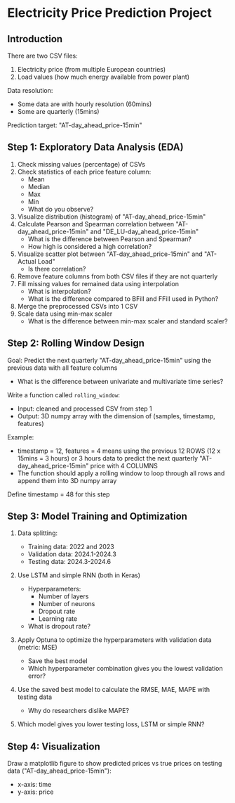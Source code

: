 # Electricity Price Prediction Project

## Introduction

There are two CSV files:
1. Electricity price (from multiple European countries)
2. Load values (how much energy available from power plant)

Data resolution:
- Some data are with hourly resolution (60mins)
- Some are quarterly (15mins)

Prediction target: "AT-day_ahead_price-15min"

## Step 1: Exploratory Data Analysis (EDA)

1. Check missing values (percentage) of CSVs
2. Check statistics of each price feature column:
   - Mean
   - Median
   - Max
   - Min
   - What do you observe?
3. Visualize distribution (histogram) of "AT-day_ahead_price-15min"
4. Calculate Pearson and Spearman correlation between "AT-day_ahead_price-15min" and "DE_LU-day_ahead_price-15min"
   - What is the difference between Pearson and Spearman?
   - How high is considered a high correlation?
5. Visualize scatter plot between "AT-day_ahead_price-15min" and "AT-Actual Load"
   - Is there correlation?
6. Remove feature columns from both CSV files if they are not quarterly
7. Fill missing values for remained data using interpolation
   - What is interpolation? 
   - What is the difference compared to BFill and FFill used in Python?
8. Merge the preprocessed CSVs into 1 CSV
9. Scale data using min-max scaler
   - What is the difference between min-max scaler and standard scaler?

## Step 2: Rolling Window Design

Goal: Predict the next quarterly "AT-day_ahead_price-15min" using the previous data with all feature columns

- What is the difference between univariate and multivariate time series?

Write a function called `rolling_window`:
- Input: cleaned and processed CSV from step 1
- Output: 3D numpy array with the dimension of (samples, timestamp, features)

Example:
- timestamp = 12, features = 4 means using the previous 12 ROWS (12 x 15mins = 3 hours) or 3 hours data to predict the next quarterly "AT-day_ahead_price-15min" price with 4 COLUMNS
- The function should apply a rolling window to loop through all rows and append them into 3D numpy array

Define timestamp = 48 for this step

## Step 3: Model Training and Optimization

1. Data splitting:
   - Training data: 2022 and 2023
   - Validation data: 2024.1-2024.3
   - Testing data: 2024.3-2024.6

2. Use LSTM and simple RNN (both in Keras)
   - Hyperparameters: 
     - Number of layers
     - Number of neurons
     - Dropout rate
     - Learning rate
   - What is dropout rate?

3. Apply Optuna to optimize the hyperparameters with validation data (metric: MSE)
   - Save the best model
   - Which hyperparameter combination gives you the lowest validation error?

4. Use the saved best model to calculate the RMSE, MAE, MAPE with testing data
   - Why do researchers dislike MAPE?

5. Which model gives you lower testing loss, LSTM or simple RNN?

## Step 4: Visualization

Draw a matplotlib figure to show predicted prices vs true prices on testing data ("AT-day_ahead_price-15min"):
- x-axis: time
- y-axis: price

